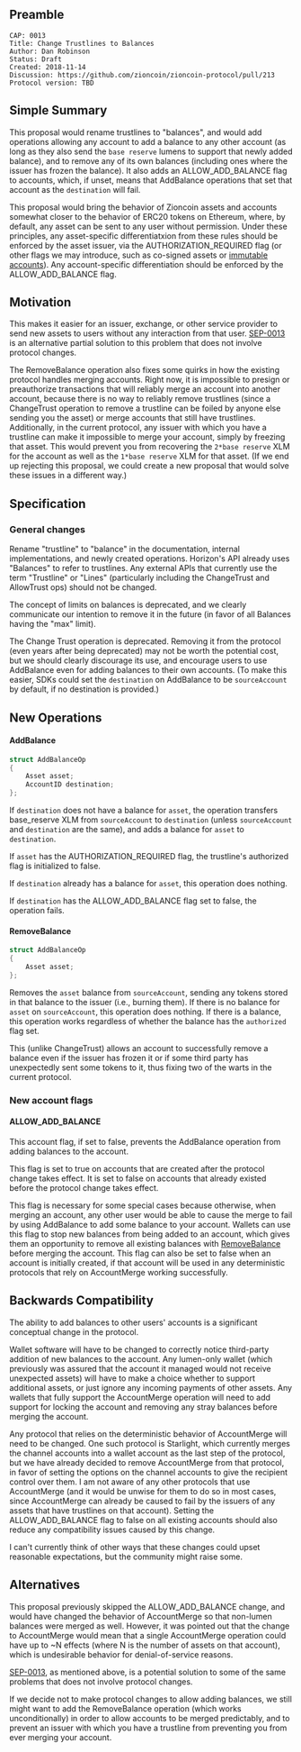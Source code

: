 ## Preamble

```
CAP: 0013
Title: Change Trustlines to Balances
Author: Dan Robinson
Status: Draft
Created: 2018-11-14
Discussion: https://github.com/zioncoin/zioncoin-protocol/pull/213
Protocol version: TBD
```

## Simple Summary

This proposal would rename trustlines to "balances", and would add operations allowing any account to add a balance to any other account (as long as they also send the `base reserve` lumens to support that newly added balance), and to remove any of its own balances (including ones where the issuer has frozen the balance). It also adds an ALLOW_ADD_BALANCE flag to accounts, which, if unset, means that AddBalance operations that set that account as the `destination` will fail.

This proposal would bring the behavior of Zioncoin assets and accounts somewhat closer to the behavior of ERC20 tokens on Ethereum, where, by default, any asset can be sent to any user without permission. Under these principles, any asset-specific differentiatxion from these rules should be enforced by the asset issuer, via the AUTHORIZATION_REQUIRED flag (or other flags we may introduce, such as co-signed assets or [immutable accounts](https://github.com/zioncoin/zioncoin-protocol/pull/210)). Any account-specific differentiation should be enforced by the ALLOW_ADD_BALANCE flag.

## Motivation

This makes it easier for an issuer, exchange, or other service provider to send new assets to users without any interaction from that user. [SEP-0013](https://github.com/zioncoin/zioncoin-protocol/pull/205) is an alternative partial solution to this problem that does not involve protocol changes.

The RemoveBalance operation also fixes some quirks in how the existing protocol handles merging accounts. Right now, it is impossible to presign or preauthorize transactions that will reliably merge an account into another account, because there is no way to reliably remove trustlines (since a ChangeTrust operation to remove a trustline can be foiled by anyone else sending you the asset) or merge accounts that still have trustlines. Additionally, in the current protocol, any issuer with which you have a trustline can make it impossible to merge your account, simply by freezing that asset. This would prevent you from recovering the `2*base reserve` XLM for the account as well as the `1*base reserve` XLM for that asset. (If we end up rejecting this proposal, we could create a new proposal that would solve these issues in a different way.)

## Specification

### General changes

Rename "trustline" to "balance" in the documentation, internal implementations, and newly created operations. Horizon's API already uses "Balances" to refer to trustlines. Any external APIs that currently use the term "Trustline" or "Lines" (particularly including the ChangeTrust and AllowTrust ops) should not be changed.

The concept of limits on balances is deprecated, and we clearly communicate our intention to remove it in the future (in favor of all Balances having the "max" limit).

The Change Trust operation is deprecated. Removing it from the protocol (even years after being deprecated) may not be worth the potential cost, but we should clearly discourage its use, and encourage users to use AddBalance even for adding balances to their own accounts. (To make this easier, SDKs could set the `destination` on AddBalance to be `sourceAccount` by default, if no destination is provided.)

## New Operations

#### AddBalance

```c++
struct AddBalanceOp
{
    Asset asset;
    AccountID destination;
};
```

If `destination` does not have a balance for `asset`, the operation transfers base_reserve XLM from `sourceAccount` to `destination` (unless `sourceAccount` and `destination` are the same), and adds a balance for `asset` to `destination`.

If `asset` has the AUTHORIZATION_REQUIRED flag, the trustline's authorized flag is initialized to false.

If `destination` already has a balance for `asset`, this operation does nothing.

If `destination` has the ALLOW_ADD_BALANCE flag set to false, the operation fails.

#### RemoveBalance

```c++
struct AddBalanceOp
{
    Asset asset;
};
```

Removes the `asset` balance from `sourceAccount`, sending any tokens stored in that balance to the issuer (i.e., burning them).
If there is no balance for `asset` on `sourceAccount`, this operation does nothing.
If there is a balance, this operation works regardless of whether the balance has the `authorized` flag set.

This (unlike ChangeTrust) allows an account to successfully remove a balance even if the issuer has frozen it or if some third party has unexpectedly sent some tokens to it, thus fixing two of the warts in the current protocol.

### New account flags

#### ALLOW_ADD_BALANCE

This account flag, if set to false, prevents the AddBalance operation from adding balances to the account.

This flag is set to true on accounts that are created after the protocol change takes effect. It is set to false on accounts that already existed before the protocol change takes effect.

This flag is necessary for some special cases because otherwise, when merging an account, any other user would be able to cause the merge to fail by using AddBalance to add some balance to your account. Wallets can use this flag to stop new balances from being added to an account, which gives them an opportunity to remove all existing balances with [RemoveBalance](#removebalance) before merging the account. This flag can also be set to false when an account is initially created, if that account will be used in any deterministic protocols that rely on AccountMerge working successfully.

## Backwards Compatibility

The ability to add balances to other users' accounts is a significant conceptual change in the protocol.

Wallet software will have to be changed to correctly notice third-party addition of new balances to the account. Any lumen-only wallet (which previously was assured that the account it managed would not receive unexpected assets) will have to make a choice whether to support additional assets, or just ignore any incoming payments of other assets. Any wallets that fully support the AccountMerge operation will need to add support for locking the account and removing any stray balances before merging the account.

Any protocol that relies on the deterministic behavior of AccountMerge will need to be changed. One such protocol is Starlight, which currently merges the channel accounts into a wallet account as the last step of the protocol, but we have already decided to remove AccountMerge from that protocol, in favor of setting the options on the channel accounts to give the recipient control over them. I am not aware of any other protocols that use AccountMerge (and it would be unwise for them to do so in most cases, since AccountMerge can already be caused to fail by the issuers of any assets that have trustlines on that account). Setting the ALLOW_ADD_BALANCE flag to false on all existing accounts should also reduce any compatibility issues caused by this change.

I can't currently think of other ways that these changes could upset reasonable expectations, but the community might raise some.

## Alternatives

This proposal previously skipped the ALLOW_ADD_BALANCE change, and would have changed the behavior of AccountMerge so that non-lumen balances were merged as well. However, it was pointed out that the change to AccountMerge would mean that a single AccountMerge operation could have up to ~N effects (where N is the number of assets on that account), which is undesirable behavior for denial-of-service reasons.

[SEP-0013](https://github.com/zioncoin/zioncoin-protocol/pull/205), as mentioned above, is a potential solution to some of the same problems that does not involve protocol changes.

If we decide not to make protocol changes to allow adding balances, we still might want to add the RemoveBalance operation (which works unconditionally) in order to allow accounts to be merged predictably, and to prevent an issuer with which you have a trustline from preventing you from ever merging your account.
